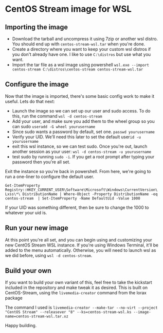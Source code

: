 # CentOS Stream image for WSL

## Importing the image

* Download the tarball and uncompress it using 7zip or another wsl distro. You should end up with ```centos-stream-wsl.tar``` when you're done.
* Create a directory where you want to keep your custom wsl distros if you don't already have one. I like to use ```C:\distros``` but use what you want.
* Import the tar file as a wsl image using powershell ```wsl.exe --import centos-stream C:\distros\centos-stream centos-stream-wsl.tar```

## Configure the image

Now that the image is imported, there's some basic config work to make it useful. Lets do that next:

* Launch the image so we can set up our user and sudo access. To do this, run the command ```wsl -d centos-stream```
* Add your user, and make sure you add them to the wheel group so you can sudo ```useradd -G wheel yourusername```
* Since sudo wants a password by default, set one. ```passwd yourusername```
* Verify your UID. We'll need this later to set the default user```id -u yourusername```
* exit this wsl instance, so we can test sudo. Once you're out, launch another session as your user: ```wsl -d centos-stream -u yourusername```
* test sudo by running ```sudo -i```. If you get a root prompt after typing your password then you're all set.

Exit the instance so you're back in powershell. From here, we're going to run a one-liner to configure the default user.

 ```Get-ItemProperty Registry::HKEY_CURRENT_USER\Software\Microsoft\Windows\CurrentVersion\Lxss\*\ DistributionName | Where-Object -Property DistributionName -eq centos-stream  | Set-ItemProperty -Name DefaultUid -Value 1000```

 If your UID was something different, then be sure to change the 1000 to whatever your uid is.

## Run your new image

At this point you're all set, and you can begin using and customizing your new CentOS Stream WSL instance. If you're using Windows Terminal, it'll be added to the menu automatically. Otherwise, you will need to launch wsl as we did before, using ```wsl -d centos-stream```.

## Build your own

If you want to build your own variant of this, feel free to take the kickstart included in the repository and make tweak it as desired. This is built on CentOS-Stream, using the ```livemedia-creator``` command from the lorax package

The command I used is ```livemedia-creator --make-tar --no-virt --project "CentOS Stream" --releasever "8" --ks=centos-stream-wsl.ks --image-name=centos-stream-wsl.tar.xz```

Happy building.
